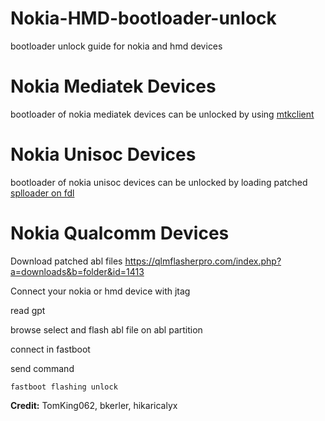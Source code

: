 # Nokia-HMD-bootloader-unlock
bootloader unlock guide for nokia and hmd devices

# Nokia Mediatek Devices
bootloader of nokia mediatek devices can be unlocked by using [mtkclient](https://github.com/bkerler/mtkclient)

# Nokia Unisoc Devices
bootloader of nokia unisoc devices can be unlocked by loading patched [splloader on fdl](https://github.com/TomKing062/CVE-2022-38694_unlock_bootloader/wiki/patch_do_cboot%E2%80%90FDL1)

# Nokia Qualcomm Devices
Download patched abl files https://qlmflasherpro.com/index.php?a=downloads&b=folder&id=1413 

Connect your nokia or hmd device with jtag

read gpt

browse select and flash abl file on abl partition

connect in fastboot

send command

<code>fastboot flashing unlock</code>

**Credit:** TomKing062, bkerler, hikaricalyx
